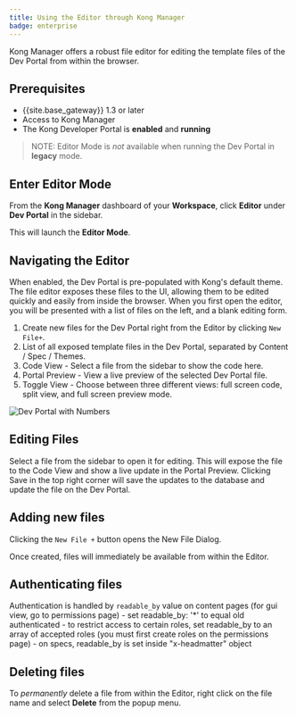 ```yaml
---
title: Using the Editor through Kong Manager
badge: enterprise
---
```


Kong Manager offers a robust file editor for editing the template files of the Dev Portal from within the browser.

## Prerequisites

* {{site.base_gateway}} 1.3 or later
* Access to Kong Manager
* The Kong Developer Portal is **enabled** and **running**

>NOTE: Editor Mode is *not* available when running the Dev Portal in **legacy** mode.

## Enter Editor Mode

From the **Kong Manager** dashboard of your **Workspace**, click **Editor** under **Dev Portal** in the sidebar.

This will launch the **Editor Mode**.
## Navigating the Editor

When enabled, the Dev Portal is pre-populated with Kong's default theme. The file editor exposes these files to the UI, allowing them to be edited quickly and easily from inside the browser. When you first open the editor, you will be presented with a list of files on the left, and a blank editing form.

1. Create new files for the Dev Portal right from the Editor by clicking `New File+`.
1. List of all exposed template files in the Dev Portal, separated by Content / Spec / Themes.
1. Code View - Select a file from the sidebar to show the code here.
1. Portal Preview - View a live preview of the selected Dev Portal file.
1. Toggle View - Choose between three different views: full screen code, split view, and full screen preview mode.

![Dev Portal with Numbers](/assets/images/docs/dev-portal/editor-mode-numbered.png)

## Editing Files

Select a file from the sidebar to open it for editing. This will expose the file to the Code View and show a live update in the Portal Preview. Clicking Save in the top right corner will save the updates to the database and update the file on the Dev Portal.

## Adding new files

Clicking the `New File +` button opens the New File Dialog.

Once created, files will immediately be available from within the Editor.

## Authenticating files

Authentication is handled by `readable_by` value on content pages (for gui view, go to permissions page)
    - set readable_by: '*' to equal old authenticated
    - to restrict access to certain roles, set readable_by to an array of accepted roles (you must first create roles on the permissions page)
    - on specs, readable_by is set inside "x-headmatter" object

## Deleting files

To _permanently_ delete a file from within the Editor, right click on the file name and select **Delete** from the popup menu.
